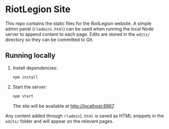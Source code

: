 # RiotLegion Site

This repo contains the static files for the RiotLegion website. A simple admin panel (`rladmin1.html`) can be used when running the local Node server to append content to each page. Edits are stored in the `edits/` directory so they can be committed to Git.

## Running locally

1. Install dependencies:
   ```bash
   npm install
   ```
2. Start the server:
   ```bash
   npm start
   ```
   The site will be available at [http://localhost:8967](http://localhost:8967).

Any content added through `rladmin1.html` is saved as HTML snippets in the `edits/` folder and will appear on the relevant pages.
